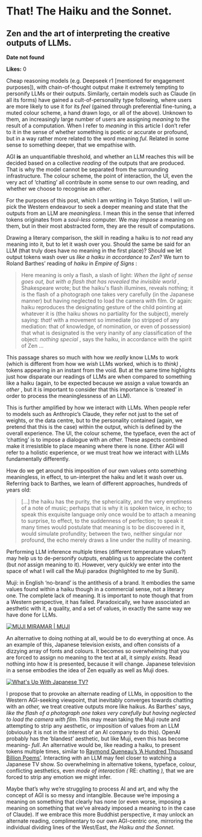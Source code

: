 # That! The Haiku and the Sonnet.

## Zen and the art of interpreting the creative outputs of LLMs.

**Date not found**

**Likes:** 0

Cheap reasoning models (e.g. Deepseek r1 [mentioned for engagement purposes]), with chain-of-thought output make it extremely tempting to personify LLMs or their outputs. Similarly, certain models such as Claude (in all its forms) have gained a cult-of-personality type following, where users are more likely to use it for its _feel_ (gained through preferential fine-tuning, a muted colour scheme, a hand drawn logo, or all of the above). Unknown to them, an increasingly large number of users are assigning _meaning_ to the result of a computation. When I refer to _meaning_ in this article I don’t refer to it in the sense of whether something is poetic or accurate or profound, but in a way rather more related to the word meaning _ful_. Related in some sense to something deeper, that we empathise with. 

AGI **is** an unquantifiable threshold, and whether an LLM reaches this will be decided based on a collective _reading_ of the outputs that are produced. That is why the model cannot be separated from the surrounding infrastructure. The colour scheme, the point of interaction, the UI, even the very act of ‘chatting’ all contribute in some sense to our own reading, and whether we choose to recognise an _other_.

For the purposes of this post, which I am writing in Tokyo Station, I will un-pick the Western endeavour to seek a deeper meaning and state that the outputs from an LLM are _meaningless_. I mean this in the sense that inferred tokens originates from a _soul-less_ computer. We may _impose_ a meaning on them, but in their most abstracted form, they are the result of computations.

Drawing a literary comparison, the skill in reading a haiku is to _not_ read any meaning into it, but to let it wash over you. Should the same be said for an LLM (that truly does have no meaning in the first place)? Should we let output tokens wash over us _like a haiku in accordance to Zen_? We turn to Roland Barthes’ reading of _haiku_ in _Empire of Signs_ :

> Here meaning is only a flash, a slash of light: _When the light of sense goes out, but with a flash that has revealed the invisible world_ , Shakespeare wrote; but the haiku's flash illumines, reveals nothing; it is the flash of a photograph one takes very carefully (in the Japanese manner) but having neglected to load the camera with film. Or again: haiku reproduces the designating gesture of the child pointing at whatever it is (the haiku shows no partiality for the subject), merely saying: _that!_ with a movement so immediate (so stripped of any mediation: that of knowledge, of nomination, or even of possession) that what is designated is the very inanity of any classification of the object: _nothing special_ , says the haiku, in accordance with the spirit of Zen …

This passage shares so much with how we _really_ know LLMs to work (which is different from how we _wish_ LLMs worked, which is to _think)_ , tokens appearing in an instant from the void. But at the same time highlights just how disparate our readings of LLMs are when compared to something like a haiku (again, to be expected because we assign a value towards an _other_ , but it is important to consider that this importance is ‘created’ in order to process the meaninglessness of an LLM).

This is further amplified by how we interact with LLMs. When people refer to models such as Anthropic’s Claude, they refer not just to the set of weights, or the data centre, but to the personality contained (again, we pretend that this is the case) within the output, which is defined by the overall experience. The UI, the colour scheme, the typeface, even the act of ‘chatting’ is to impose a dialogue with an _other._ These aspects combined make it irresistible to place meaning where there is none. Either AGI will refer to a holistic experience, or we must treat how we interact with LLMs fundamentally differently. 

How do we get around this imposition of our own values onto something meaningless, in effect, to un-interpret the haiku and let it wash over us. Referring back to Barthes, we learn of different approaches, hundreds of years old:

> […] the haiku has the purity, the sphericality, and the very emptiness of a note of music; perhaps that is why it is spoken twice, in echo; to speak this exquisite language only once would be to attach a meaning to surprise, to effect, to the suddenness of perfection; to speak it many times would postulate that meaning is to be discovered in it, would simulate profundity; between the two, neither singular nor profound, the echo merely draws a line under the nullity of meaning.

Performing LLM inference multiple times (different temperature values?) may help us to de-personify outputs, enabling us to appreciate the content (but _not_ assign meaning to it). However, very quickly we enter into the space of what I will call the Muji paradox (highlighted to me by Sunil).

Muji: in English ‘no-brand’ is the antithesis of a brand. It embodies the same values found within a haiku though in a commercial sense, not a literary one. The complete lack of meaning. It is important to note though that from a Western perspective, it has failed. Paradoxically, we have associated an aesthetic with it, a quality, and a set of values, in exactly the same way we have done for LLMs. 

[![MUJI MIRAMAR | MUJI](https://substackcdn.com/image/fetch/w_1456,c_limit,f_auto,q_auto:good,fl_progressive:steep/https%3A%2F%2Fsubstack-post-media.s3.amazonaws.com%2Fpublic%2Fimages%2F6d2f2c96-ff2f-46f9-bc55-83916ce33602_1500x1000.jpeg)](https://substackcdn.com/image/fetch/f_auto,q_auto:good,fl_progressive:steep/https%3A%2F%2Fsubstack-post-media.s3.amazonaws.com%2Fpublic%2Fimages%2F6d2f2c96-ff2f-46f9-bc55-83916ce33602_1500x1000.jpeg)

An alternative to doing nothing at all, would be to do everything at once. As an example of this, Japanese television exists, and often consists of a dizzying array of fonts and colours. It becomes so overwhelming that you are forced to assign no meaning to the text at all, it simply _exists_. Read nothing into how it is presented, because it will change. Japanese television in a sense embodies the idea of Zen equally as well as Muji does. 

[![What's Up With Japanese TV?](https://substackcdn.com/image/fetch/w_1456,c_limit,f_auto,q_auto:good,fl_progressive:steep/https%3A%2F%2Fsubstack-post-media.s3.amazonaws.com%2Fpublic%2Fimages%2Fce96ee05-2d2e-4537-b9aa-142250e58500_1280x715.png)](https://substackcdn.com/image/fetch/f_auto,q_auto:good,fl_progressive:steep/https%3A%2F%2Fsubstack-post-media.s3.amazonaws.com%2Fpublic%2Fimages%2Fce96ee05-2d2e-4537-b9aa-142250e58500_1280x715.png)

I propose that to provoke an alternate reading of LLMs, in opposition to the Western AGI-seeking viewpoint, that inevitably converges towards chatting with an _other,_ we treat creative outputs more like haikus. As Barthes’ says, _like the flash of a photograph one takes very carefully but having neglected to load the camera with film._ This may mean taking the Muji route and attempting to strip any aesthetic, or imposition of values from an LLM (obviously it is not in the interest of an AI company to do this). OpenAI probably has the ‘blandest’ aesthetic, but like Muji, even this has become meaning- _full_. An alternative would be, like reading a haiku, to present tokens multiple times, similar to [Raymond Queneau’s ‘A Hundred Thousand Billion Poems’](https://en.wikipedia.org/wiki/A_Hundred_Thousand_Billion_Poems). Interacting with an LLM may feel closer to watching a Japanese TV show. So overwhelming in alternative tokens, typeface, colour, conflicting aesthetics, even _mode of interaction (_ RE: chatting _),_ that we are forced to strip any emotion we might infer. 

Maybe that’s why we’re struggling to process AI and art, and why the concept of AGI is so messy and intangible. Because we’re imposing a meaning on something that clearly has none (or even worse, imposing a meaning on something that we’ve already imposed a meaning to in the case of Claude). If we embrace this more Buddhist perspective, it may unlock an alternate reading, complimentary to our own AGI-centric one, mirroring the individual dividing lines of the West/East, _the Haiku and the Sonnet._
